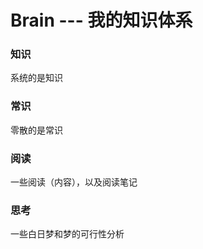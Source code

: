 Brain --- 我的知识体系
======================


### 知识

系统的是知识



### 常识

零散的是常识


### 阅读

一些阅读（内容），以及阅读笔记


### 思考

一些白日梦和梦的可行性分析